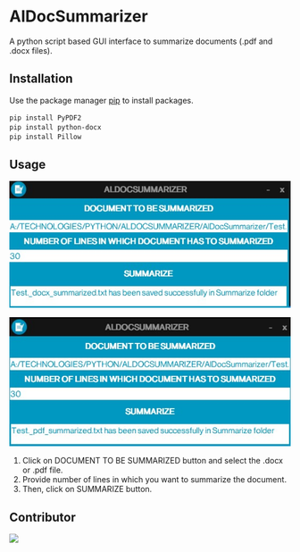 # AlDocSummarizer

A python script based GUI interface to summarize documents (.pdf and .docx files).

## Installation

Use the package manager [pip](https://pip.pypa.io/en/stable/) to install packages.

```bash
pip install PyPDF2
pip install python-docx
pip install Pillow
```

## Usage

![](/CaptureDocSummarizer_1.jpg)

![](/CaptureDocSummarizer_2.jpg)

1. Click on DOCUMENT TO BE SUMMARIZED button and select the .docx or .pdf file.
2. Provide number of lines in which you want to summarize the document.
2. Then, click on SUMMARIZE button.

## Contributor

<a href="https://github.com/alankarartist/ALDOCSUMMARIZER/graphs/contributors">
    <img src="https://contrib.rocks/image?repo=alankarartist/ALDOCSUMMARIZER" />
</a>